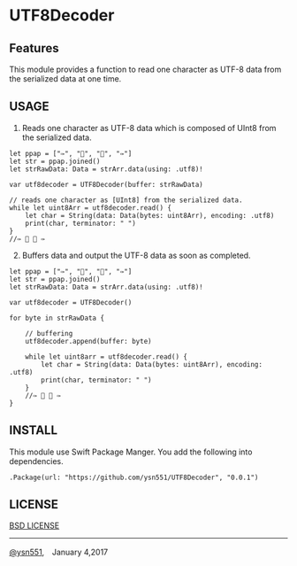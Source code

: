 # UTF8Decoder

## Features

This module provides a function to read one character as UTF-8 data 
from the serialized data at one time.

## USAGE

1. Reads one character as UTF-8 data which is composed of UInt8 
   from the serialized data.

```
let ppap = ["✑", "🍍", "🍎", "✑"]
let str = ppap.joined()
let strRawData: Data = strArr.data(using: .utf8)!

var utf8decoder = UTF8Decoder(buffer: strRawData)

// reads one character as [UInt8] from the serialized data.
while let uint8Arr = utf8decoder.read() {
    let char = String(data: Data(bytes: uint8Arr), encoding: .utf8)
    print(char, terminator: " ")
}
//✑ 🍍 🍎 ✑ 
```

2. Buffers data and output the UTF-8 data as soon as completed.

```
let ppap = ["✑", "🍍", "🍎", "✑"]
let str = ppap.joined()
let strRawData: Data = strArr.data(using: .utf8)!

var utf8decoder = UTF8Decoder()

for byte in strRawData {

    // buffering
    utf8decoder.append(buffer: byte)

    while let uint8arr = utf8decoder.read() {
        let char = String(data: Data(bytes: uint8Arr), encoding: .utf8)
        print(char, terminator: " ")
    }
    //✑ 🍍 🍎 ✑ 
}
```

## INSTALL

This module use Swift Package Manger.
You add the following into dependencies.

```
.Package(url: "https://github.com/ysn551/UTF8Decoder", "0.0.1")
```

## LICENSE

[BSD LICENSE](https://opensource.org/licenses/bsd-license.php)

-----------
[@ysn551](https://twitter.com/ysn551),　January 4,2017
